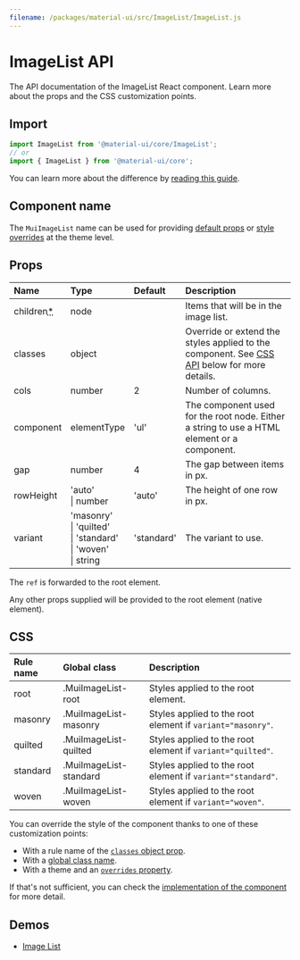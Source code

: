 ```yaml
---
filename: /packages/material-ui/src/ImageList/ImageList.js
---
```


<!--- This documentation is automatically generated, do not try to edit it. -->

# ImageList API

<p class="description">The API documentation of the ImageList React component. Learn more about the props and the CSS customization points.</p>

## Import

```js
import ImageList from '@material-ui/core/ImageList';
// or
import { ImageList } from '@material-ui/core';
```

You can learn more about the difference by [reading this guide](/guides/minimizing-bundle-size/).



## Component name

The `MuiImageList` name can be used for providing [default props](/customization/globals/#default-props) or [style overrides](/customization/globals/#css) at the theme level.

## Props

| Name | Type | Default | Description |
|:-----|:-----|:--------|:------------|
| <span class="prop-name required">children<abbr title="required">*</abbr></span> | <span class="prop-type">node</span> |  | Items that will be in the image list. |
| <span class="prop-name">classes</span> | <span class="prop-type">object</span> |  | Override or extend the styles applied to the component. See [CSS API](#css) below for more details. |
| <span class="prop-name">cols</span> | <span class="prop-type">number</span> | <span class="prop-default">2</span> | Number of columns. |
| <span class="prop-name">component</span> | <span class="prop-type">elementType</span> | <span class="prop-default">'ul'</span> | The component used for the root node. Either a string to use a HTML element or a component. |
| <span class="prop-name">gap</span> | <span class="prop-type">number</span> | <span class="prop-default">4</span> | The gap between items in px. |
| <span class="prop-name">rowHeight</span> | <span class="prop-type">'auto'<br>&#124;&nbsp;number</span> | <span class="prop-default">'auto'</span> | The height of one row in px. |
| <span class="prop-name">variant</span> | <span class="prop-type">'masonry'<br>&#124;&nbsp;'quilted'<br>&#124;&nbsp;'standard'<br>&#124;&nbsp;'woven'<br>&#124;&nbsp;string</span> | <span class="prop-default">'standard'</span> | The variant to use. |

The `ref` is forwarded to the root element.

Any other props supplied will be provided to the root element (native element).

## CSS

| Rule name | Global class | Description |
|:-----|:-------------|:------------|
| <span class="prop-name">root</span> | <span class="prop-name">.MuiImageList-root</span> | Styles applied to the root element.
| <span class="prop-name">masonry</span> | <span class="prop-name">.MuiImageList-masonry</span> | Styles applied to the root element if `variant="masonry"`.
| <span class="prop-name">quilted</span> | <span class="prop-name">.MuiImageList-quilted</span> | Styles applied to the root element if `variant="quilted"`.
| <span class="prop-name">standard</span> | <span class="prop-name">.MuiImageList-standard</span> | Styles applied to the root element if `variant="standard"`.
| <span class="prop-name">woven</span> | <span class="prop-name">.MuiImageList-woven</span> | Styles applied to the root element if `variant="woven"`.

You can override the style of the component thanks to one of these customization points:

- With a rule name of the [`classes` object prop](/customization/components/#overriding-styles-with-classes).
- With a [global class name](/customization/components/#overriding-styles-with-global-class-names).
- With a theme and an [`overrides` property](/customization/globals/#css).

If that's not sufficient, you can check the [implementation of the component](https://github.com/mui-org/material-ui/blob/next/packages/material-ui/src/ImageList/ImageList.js) for more detail.

## Demos

- [Image List](/components/image-list/)

